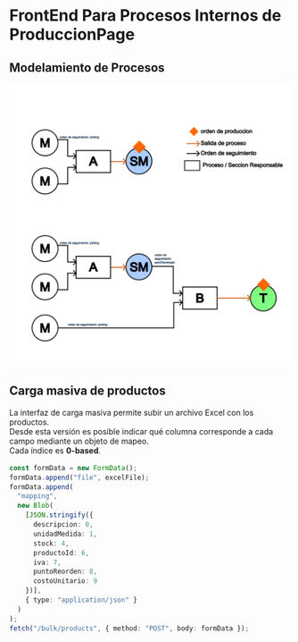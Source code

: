 # FrontEnd Para Procesos Internos de ProduccionPage

## Modelamiento de Procesos

![Modelamiento Proceso](./process_modelling.svg)


## Carga masiva de productos

La interfaz de carga masiva permite subir un archivo Excel con los productos.  
Desde esta versión es posible indicar qué columna corresponde a cada campo mediante un objeto de mapeo.  
Cada índice es **0-based**.

```ts
const formData = new FormData();
formData.append("file", excelFile);
formData.append(
  "mapping",
  new Blob(
    [JSON.stringify({
      descripcion: 0,
      unidadMedida: 1,
      stock: 4,
      productoId: 6,
      iva: 7,
      puntoReorden: 8,
      costoUnitario: 9
    })],
    { type: "application/json" }
  )
);
fetch("/bulk/products", { method: "POST", body: formData });
```

